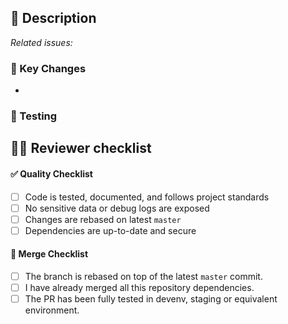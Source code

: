 ## 📝 Description

<!-- Provide a concise summary of the changes. Explain the purpose, approach, and impact of this PR. -->

_Related issues:_ <!-- Link/reference any related Jira issues or PR (e.g., Fixes #123). -->

### 🌟 Key Changes

<!-- List the main changes introduced by this PR -->

-

### 🧪 Testing

<!-- Describe how you tested this PR, including local tests and any automated tests added. -->

## 👮‍♀️ Reviewer checklist

<h4>✅ Quality Checklist</h4>

- [ ] Code is tested, documented, and follows project standards
- [ ] No sensitive data or debug logs are exposed
- [ ] Changes are rebased on latest `master`
- [ ] Dependencies are up-to-date and secure

<h4>🚦 Merge Checklist</h4>

- [ ] The branch is rebased on top of the latest `master` commit.
- [ ] I have already merged all this repository dependencies.
- [ ] The PR has been fully tested in devenv, staging or equivalent environment.
